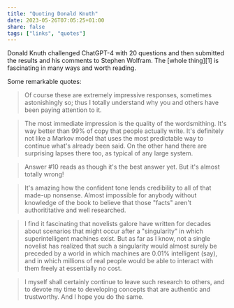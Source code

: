 ```yaml
---
title: "Quoting Donald Knuth"
date: 2023-05-26T07:05:25+01:00
share: false
tags: ["links", "quotes"]
---
```

Donald Knuth challenged ChatGPT-4 with 20 questions and then submitted the results and his comments to Stephen Wolfram. The
[whole thing][1] is fascinating in many ways and worth reading.

Some remarkable quotes:

> Of course these are extremely impressive responses, sometimes astonishingly so; thus I totally understand why you and
> others have been paying attention to it.

> The most immediate impression is the quality of the wordsmithing. It's way better than 99% of copy that people
> actually write. It's definitely not like a Markov model that uses the most predictable way to continue what's already
> been said. On the other hand there are surprising lapses there too, as typical of any large system.

> Answer #10 reads as though it's the best answer yet. But it's almost totally wrong!

> It's amazing how the confident tone lends credibility to all of that made-up nonsense. Almost impossible for anybody
> without knowledge of the book to believe that those "facts" aren't authorititative and well researched.

> I find it fascinating that novelists galore have written for decades about scenarios that might occur after a
> "singularity" in which superintelligent machines exist. But as far as I know, not a single novelist has realized that
> such a singularity would almost surely be preceded by a world in which machines are 0.01% intelligent (say), and in
> which millions of real people would be able to interact with them freely at essentially no cost.

> I myself shall certainly continue to leave such research to others, and to devote my time to developing concepts that
> are authentic and trustworthy. And I hope you do the same.

